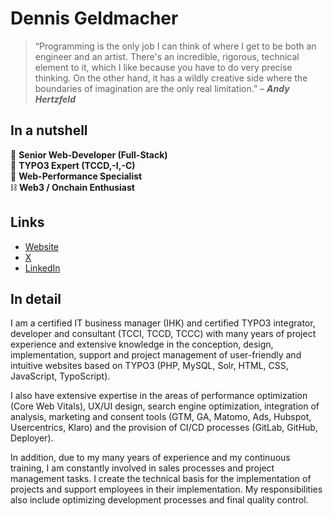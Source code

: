 # Dennis Geldmacher

> “Programming is the only job I can think of where I get to be both an engineer and an artist. There's an incredible, rigorous, technical element to it, which I like because you have to do very precise thinking. On the other hand, it has a wildly creative side where the boundaries of imagination are the only real limitation.” – ***Andy Hertzfeld***

## In a nutshell

👴 **Senior Web-Developer (Full-Stack)** \
🦁 **TYPO3 Expert (TCCD,-I,-C)** \
🚀 **Web-Performance Specialist** \
⛓️ **Web3 / Onchain Enthusiast**

## Links

- [Website](https://dennis.geldmacher.dev)
- [X](https://x.com/tooArr)
- [LinkedIn](https://www.linkedin.com/in/geldmacherdennis/)

## In detail

I am a certified IT business manager (IHK) and certified TYPO3 integrator, developer and consultant (TCCI, TCCD, TCCC) with many years of project experience and extensive knowledge in the conception, design, implementation, support and project management of user-friendly and intuitive websites based on TYPO3 (PHP, MySQL, Solr, HTML, CSS, JavaScript, TypoScript).

I also have extensive expertise in the areas of performance optimization (Core Web Vitals), UX/UI design, search engine optimization, integration of analysis, marketing and consent tools (GTM, GA, Matomo, Ads, Hubspot, Usercentrics, Klaro) and the provision of CI/CD processes (GitLab, GitHub, Deployer).

In addition, due to my many years of experience and my continuous training, I am constantly involved in sales processes and project management tasks. I create the technical basis for the implementation of projects and support employees in their implementation. My responsibilities also include optimizing development processes and final quality control.
